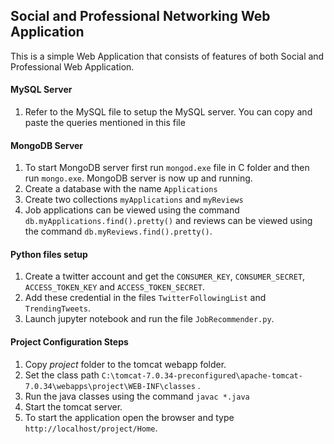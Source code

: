 ## Social and Professional Networking Web Application

This is a simple Web Application that consists of features of both Social and Professional Web Application.

#### MySQL Server 
1. Refer to the MySQL file to setup the MySQL server. You can copy and paste the queries mentioned in this file

#### MongoDB Server
1. To start MongoDB server first run `mongod.exe` file in C folder and then run `mongo.exe`. MongoDB server is now up and running.
2. Create a database with the name `Applications`
3. Create two collections `myApplications` and `myReviews`
4. Job applications can be viewed using the command `db.myApplications.find().pretty()` and reviews can be viewed using the command `db.myReviews.find().pretty()`.

#### Python files setup
1. Create a twitter account and get the `CONSUMER_KEY`, `CONSUMER_SECRET`, `ACCESS_TOKEN_KEY` and `ACCESS_TOKEN_SECRET`. 
2. Add these credential in the files `TwitterFollowingList` and `TrendingTweets`. 
2. Launch jupyter notebook and run the file `JobRecommender.py`.

#### Project Configuration Steps

1. Copy *project* folder to the tomcat webapp folder.
2. Set the class path `C:\tomcat-7.0.34-preconfigured\apache-tomcat-7.0.34\webapps\project\WEB-INF\classes` .
3. Run the java classes using the command `javac *.java`
4. Start the tomcat server.
5. To start the application open the browser and type `http://localhost/project/Home`.


